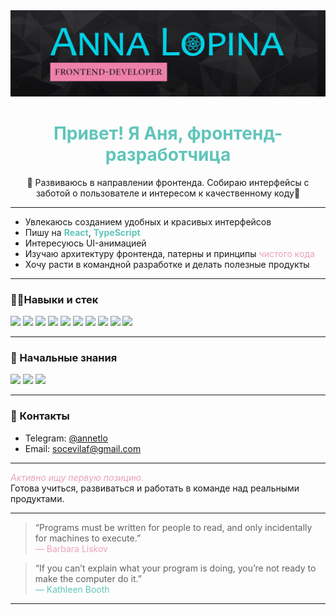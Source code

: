 

<div align="center">
  <img src="https://github.com/Freyanna010/Freyanna010/blob/main/%D0%91%D0%B5%D0%B7%20%D0%B8%D0%BC%D0%B5%D0%BD%D0%B8-1.png?raw=true" />
</div>

<h1 align="center" style="color:#60c5ba;">Привет! Я Аня, фронтенд-разработчица</h1>

<p align="center">
  🦄 Развиваюсь в направлении фронтенда. Собираю интерфейсы с заботой о пользователе и интересом к качественному коду🦄
</p>

---

- Увлекаюсь созданием удобных и красивых интерфейсов  
- Пишу на <strong style="color:#60c5ba;">React</strong>, <strong style="color:#60c5ba;">TypeScript</strong>  
- Интересуюсь UI-анимацией  
- Изучаю архитектуру фронтенда, патерны и принципы <span style="color:#e9a1bd;">чистого кода</span>  
- Хочу расти в командной разработке и делать полезные продукты  
   
---

### 🐱‍👤Навыки и стек

<div align="start">
  <img src="https://img.shields.io/badge/JavaScript-ES6+-yellow?style=flat&logo=javascript&logoColor=black" />
  <img src="https://img.shields.io/badge/TypeScript-4.x-3178c6?style=flat&logo=typescript&logoColor=white" />
  <img src="https://img.shields.io/badge/React-18-20232A?style=flat&logo=react&logoColor=61DAFB" />
  <img src="https://img.shields.io/badge/Redux_Toolkit-764ABC?style=flat&logo=redux&logoColor=white" />
  <img src="https://img.shields.io/badge/MobX-ff9955?style=flat&logo=mobx&logoColor=white" />
  <img src="https://img.shields.io/badge/SCSS-cc6699?style=flat&logo=sass&logoColor=white" />
  <img src="https://img.shields.io/badge/TailwindCSS-38b2ac?style=flat&logo=tailwind-css&logoColor=white" />
  <img src="https://img.shields.io/badge/Figma-ff7262?style=flat&logo=figma&logoColor=white" />
  <img src="https://img.shields.io/badge/Photoshop-31A8FF?style=flat&logo=adobe-photoshop&logoColor=white" />
  <img src="https://img.shields.io/badge/Git-F05032?style=flat&logo=git&logoColor=white" />
</div>

---

### 🐣 Начальные знания

<div align="start">
  <img src="https://img.shields.io/badge/Next.js-000000?style=flat&logo=nextdotjs&logoColor=white" />
  <img src="https://img.shields.io/badge/Postman-FF6C37?style=flat&logo=postman&logoColor=white" />
  <img src="https://img.shields.io/badge/Node.js-339933?style=flat&logo=nodedotjs&logoColor=white" />
</div>

---

### 📮 Контакты

- Telegram: [@annetlo](https://t.me/annetlo)
- Email: [socevilaf@gmail.com](mailto:socevilaf@gmail.com)

---

<span style="color:#e9a1bd"><em>Активно ищу первую позицию.</em></span>  
Готова учиться, развиваться и работать в команде над реальными продуктами.

---

> “Programs must be written for people to read, and only incidentally for machines to execute.”  
> <span style="color:#e9a1bd">— Barbara Liskov</span>

> “If you can’t explain what your program is doing, you’re not ready to make the computer do it.”  
> <span style="color:#60c5ba">— Kathleen Booth</span>


---
